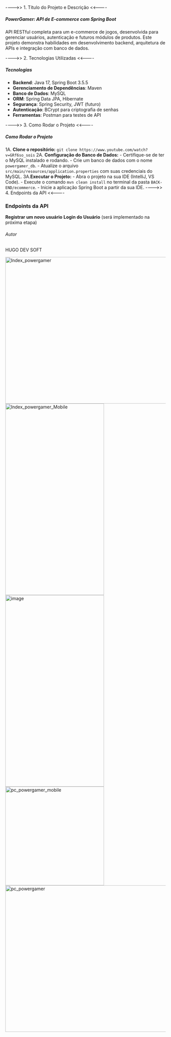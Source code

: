 ---->> 1. Título do Projeto e Descrição <<----
##### PowerGamer: API de E-commerce com Spring Boot #####
API RESTful completa para um e-commerce de jogos, desenvolvida para gerenciar usuários, autenticação e futuros módulos de produtos. 
Este projeto demonstra habilidades em desenvolvimento backend, arquitetura de APIs e integração com banco de dados.

---->> 2. Tecnologias Utilizadas <<----
##### Tecnologias #####
- **Backend**: Java 17, Spring Boot 3.5.5
- **Gerenciamento de Dependências**: Maven
- **Banco de Dados**: MySQL
- **ORM**: Spring Data JPA, Hibernate
- **Segurança**: Spring Security, JWT (futuro)
- **Autenticação**: BCrypt para criptografia de senhas
- **Ferramentas**: Postman para testes de API

---->> 3. Como Rodar o Projeto <<----
##### Como Rodar o Projeto #####
  1A.  **Clone o repositório:**
    `git clone https://www.youtube.com/watch?v=GRf6so_sois`
  2A.  **Configuração do Banco de Dados:**
    - Certifique-se de ter o MySQL instalado e rodando.
    - Crie um banco de dados com o nome `powergamer_db`.
    - Atualize o arquivo `src/main/resources/application.properties` com suas credenciais do MySQL.
  3A.**Executar o Projeto:**
    - Abra o projeto na sua IDE (IntelliJ, VS Code).
    - Execute o comando `mvn clean install` no terminal da pasta `BACK-END/ecommerce`.
    - Inicie a aplicação Spring Boot a partir da sua IDE.
---->> 4. Endpoints da API <<----  
### Endpoints da API
**Registrar um novo usuário**
**Login do Usuário** (será implementado na próxima etapa)


###### Autor ######
 HUGO DEV SOFT 

<img width="700" height="460" alt="Index_powergamer" src="https://github.com/user-attachments/assets/da313fbd-f2fc-4939-aaa8-ed8eceb478f6" />

<img width="310" height="601" alt="Index_powergamer_Mobile" src="https://github.com/user-attachments/assets/da1fc988-df03-4a11-8c0e-d79bead4dee4" />

<img width="310" height="601" alt="image" src="https://github.com/user-attachments/assets/3660e58c-35c9-4d3e-90a0-e02cec71be4e" />

<img width="310" height="310" alt="pc_powergamer_mobile" src="https://github.com/user-attachments/assets/0ef6fd84-b772-4cc0-8753-ed207905eec7" />


<img width="700" height="460" alt="pc_powergamer" src="https://github.com/user-attachments/assets/144a9493-2f41-4c86-a9c1-5141866740d6" />















